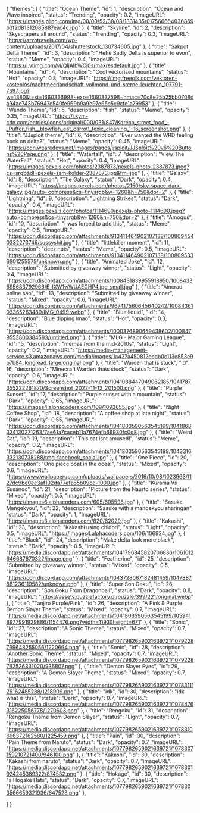 {
  "themes": [
    {
      "title": "Ocean Theme",
      "id": 1,
      "description": "Ocean and Wave inspired",
      "status": "Trending",
      "opacity": 0.2,
      "imageURL": "https://images.pling.com/img/00/00/52/38/08/1331435/017566664036869b3f2d81312085887eac4c.jpg"
    },
    {
      "title": "Skyline",
      "id": 2,
      "description": "Skyscrapers all around",
      "status": "Trending",
      "opacity": 0.3,
      "imageURL": "https://arzotravels.com/wp-content/uploads/2017/04/shutterstock_130734605.jpg"
    },
    {
      "title": "Sakpot Delta Theme",
      "id": 3,
      "description": "Hehe Sadly Delta is superior to evon",
      "status": "Meme",
      "opacity": 0.4,
      "imageURL": "https://i.ytimg.com/vi/QljAIbWCj0s/maxresdefault.jpg"
    },
    {
      "title": "Mountains",
      "id": 4,
      "description": "Cool vectorized mountains",
      "status": "Hot",
      "opacity": 0.8,
      "imageURL": "https://img.freepik.com/vektoren-kostenlos/nachtmeerlandschaft-vollmond-und-sterne-leuchten_107791-7397.jpg?w=1380&t=st=1660336998~exp=1660337598~hmac=70c8e25b25bb0708da94ae743b76947c540fe969b9a9e97e65e5c9cfe1a79953"
    },
    {
      "title": "Wendo Theme",
      "id": 5,
      "description": "fish",
      "status": "Meme",
      "opacity": 0.35,
      "imageURL": "https://i.kym-cdn.com/entries/icons/original/000/031/847/Korean_street_food_-_Puffer_fish__blowfish_eat_carrot!_toxic_cleaning_1-16_screenshot.png"
    },
    {
      "title": "JJsploit theme",
      "id": 6,
      "description": "Ever wanted the WRD feeling back on delta?",
      "status": "Meme",
      "opacity": 0.45,
      "imageURL": "https://cdn.wearedevs.net/images/pages/jjsploit/JJSploit%20v6%20Buttons%20Page.png"
    },
    {
      "title": "Waterfall",
      "id": 7,
      "description": "View The WaterFall",
      "status": "Hot",
      "opacity": 0.4,
      "imageURL": "https://images.pexels.com/photos/2387873/pexels-photo-2387873.jpeg?cs=srgb&dl=pexels-sam-kolder-2387873.jpg&fm=jpg"
    },
    {
      "title": "Galaxy",
      "id": 8,
      "description": "The Galaxy",
      "status": "Dark",
      "opacity": 0.4,
      "imageURL": "https://images.pexels.com/photos/2150/sky-space-dark-galaxy.jpg?auto=compress&cs=tinysrgb&w=1260&h=750&dpr=2"
    },
    {
      "title": "Lightning",
      "id": 9,
      "description": "Lightning Strikes",
      "status": "Dark",
      "opacity": 0.4,
      "imageURL": "https://images.pexels.com/photos/1114690/pexels-photo-1114690.jpeg?auto=compress&cs=tinysrgb&w=1260&h=750&dpr=2"
    },
    {
      "title": "Amogus",
      "id": 10,
      "description": "i was forced to add this",
      "status": "Meme",
      "opacity": 0.5,
      "imageURL": "https://cdn.discordapp.com/attachments/913411464902107138/1008094540332273746/sussyshit.jpg"
    },
    {
      "title": "littlekiller moment",
      "id": 11,
      "description": "deez nuts",
      "status": "Meme",
      "opacity": 0.5,
      "imageURL": "https://cdn.discordapp.com/attachments/913411464902107138/1008095336801255575/unknown.png"
    },
    {
      "title": "Animated Joke",
      "id": 12,
      "description": "Submitted by giveaway winner",
      "status": "Light",
      "opacity": 0.4,
      "imageURL": "https://cdn.discordapp.com/attachments/1008431839955918950/1008433695683792966/E_IXW1wWUAEGHP4.jpg_small.jpg"
    },
    {
      "title": "Aincrad online sao",
      "id": 13,
      "description": "Submitted by giveaway winner",
      "status": "Mixed",
      "opacity": 0.6,
      "imageURL": "https://cdn.discordapp.com/attachments/967417560645640242/1008436103365263480/IMG_0499.webp"
    },
    {
      "title": "Blue liquid",
      "id": 14,
      "description": "Blue dipping lmao",
      "status": "Hot",
      "opacity": 0.3,
      "imageURL": "https://cdn.discordapp.com/attachments/1000376890659438602/1008479553800384593/untitled.png"
    },
        {
      "title": "MLG - Major Gaming League",
      "id": 15,
      "description": "memes from the mid-2010s",
      "status": "Light",
      "opacity": 0.2,
      "imageURL": "https://media-management-service.s3.amazonaws.com/media/images/1a437a450812ecdb0c113e853c9b7b84_longread_large.original.png"
    },
    {
      "title": "Warden that is stuck",
      "id": 16,
      "description": "Minecraft Warden thats stuck",
      "status": "Dark",
      "opacity": 0.6,
      "imageURL": "https://cdn.discordapp.com/attachments/1041088447949062185/1041787355222261870/Screenshot_2022-11-13_201500.png"
    },
    {
      "title": "Purple Sunset",
      "id": 17,
      "description": "Purple sunset with a mountain",
      "status": "Dark",
      "opacity": 0.65,
      "imageURL": "https://images4.alphacoders.com/109/1093655.jpg"
    },
    {
      "title": "Night Coffee Shop",
      "id": 18,
      "description": "A coffee shop at late night",
      "status": "Dark",
      "opacity": 0.55,
      "imageURL": "https://cdn.discordapp.com/attachments/1041803590563545199/1041868324130271263/7ae61a7caceb11a7674efb66930fc0d8.jpg"
    },
    {
      "title": "Weird Cat",
      "id": 19,
      "description": "This cat isnt amused!",
      "status": "Meme",
      "opacity": 0.2,
      "imageURL": "https://cdn.discordapp.com/attachments/1041803590563545199/1043316332130738288/tmg-facebook_social.jpg"
    },
    {
      "title": "One Piece",
      "id": 20,
      "description": "One piece boat in the ocea!",
      "status": "Mixed",
      "opacity": 0.6,
      "imageURL": "https://www.wallpaperup.com/uploads/wallpapers/2016/10/08/1023963/f127dc9be0ee3af102da77efe65b09ce-1000.jpg"
    },
    {
      "title": "Kurama Vs Susanoo",
      "id": 21,
      "description": "Picture from the Naurto series",
      "status": "Mixed",
      "opacity": 0.5,
      "imageURL": "https://images6.alphacoders.com/605/605598.jpg"
    },
    {
      "title": "Sasuke Mangekyou",
      "id": 22,
      "description": "Sasuke with a mangekyou sharingan",
      "status": "Dark",
      "opacity": 1,
      "imageURL": "https://images3.alphacoders.com/820/82029.jpg"
    },
    {
      "title": "Kakashi",
      "id": 23,
      "description": "Kakashi using chidori",
      "status": "Light",
      "opacity": 0.5,
      "imageURL": "https://images4.alphacoders.com/106/106924.jpg"
    },
    {
      "title": "Black",
      "id": 24,
      "description": "Make delta look more black",
      "status": "Dark",
      "opacity": 0.5,
      "imageURL": "https://media.discordapp.net/attachments/1041796845820706836/1061012646687670322/image.png"
    },
    {
      "title": "Featherine",
      "id": 25,
      "description": "Submitted by giveaway winner",
      "status": "Mixed",
      "opacity": 0.5,
      "imageURL": "https://cdn.discordapp.com/attachments/1043728067182481459/1047887881236119582/unknown.png"
    },
    {
      "title": "Super Son Goku",
      "id": 26,
      "description": "Son Goku From Dragonball",
      "status": "Dark",
      "opacity": 0.8,
      "imageURL": "https://assets.puzzlefactory.pl/puzzle/399/221/original.webp"
    },
    {
      "title": "Tanjiro Purple/Pink",
      "id": 26,
      "description": "A Pink & Purple Demon Slayer Theme",
      "status": "Mixed",
      "opacity": 0.7,
      "imageURL": "https://media.discordapp.net/attachments/1041803590563545199/1059418977991929886/1154476.png?width=1193&height=671"
    },
 {
      "title": "Sonic",
      "id": 27,
      "description": "A Sonic Theme",
      "status": "Mixed",
      "opacity": 0.7,
      "imageURL": "https://media.discordapp.net/attachments/1077982659021639721/1079228769648255056/1220664.png"
    },
 {
      "title": "Sonic",
      "id": 28,
      "description": "Another Sonic Theme",
      "status": "Mixed",
      "opacity": 0.7,
      "imageURL": "https://media.discordapp.net/attachments/1077982659021639721/1079228762526331020/936807.png"
    },
 {
      "title": "Demon Slayer Eyes",
      "id": 29,
      "description": "A Demon Slayer Theme",
      "status": "Mixed",
      "opacity": 0.7,
      "imageURL": "https://media.discordapp.net/attachments/1077982659021639721/1078311126162485288/1218909.png"
    },
 {
      "title": "idk",
      "id": 30,
      "description": "idk what is this",
      "status": "Dark",
      "opacity": 0.7,
      "imageURL": "https://media.discordapp.net/attachments/1077982659021639721/1078476316225056778/1270603.png"
    },
 {
      "title": "Rengoku",
      "id": 31,
      "description": "Rengoku Theme from Demon Slayer",
      "status": "Light",
      "opacity": 0.7,
      "imageURL": "https://media.discordapp.net/attachments/1077982659021639721/1078310696372162580/1225459.png"
    },
 {
      "title": "Pain",
      "id": 30,
      "description": "Pain Theme from Naruto",
      "status": "Dark",
      "opacity": 0.7,
      "imageURL": "https://media.discordapp.net/attachments/1077982659021639721/1078307159210721400/946100.png"
    },
 {
      "title": "Kakashi",
      "id": 30,
      "description": "Kakashi from naruto",
      "status": "Dark",
      "opacity": 0.7,
      "imageURL": "https://media.discordapp.net/attachments/1077982659021639721/1078301924245389322/874582.png"
    },
 {
      "title": "Hokage",
      "id": 30,
      "description": "a Hogake Hats",
      "status": "Dark",
      "opacity": 0.7,
      "imageURL": "https://media.discordapp.net/attachments/1077982659021639721/1078303566659321936/647528.png"
    },


  ]
}
